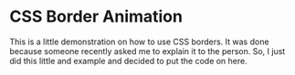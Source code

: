 # CSS Border Animation
This is a little demonstration on how to use CSS borders. It was done because someone recently asked me to explain it to the person. So, I just did this little and example and decided to put the code on here.
